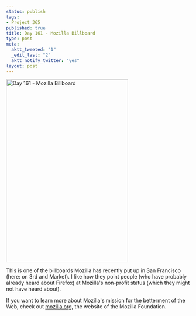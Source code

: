 ```yaml
--- 
status: publish
tags: 
- Project 365
published: true
title: Day 161 - Mozilla Billboard
type: post
meta: 
  aktt_tweeted: "1"
  _edit_last: "2"
  aktt_notify_twitter: "yes"
layout: post
---
```

<a href="http://www.flickr.com/photos/freeed/5819496219/" title="Day 161 - Mozilla Billboard by Fred​, on Flickr"><img src="http://farm3.static.flickr.com/2564/5819496219_6ded71f037.jpg" width="333" height="500" alt="Day 161 - Mozilla Billboard"/></a>

This is one of the billboards Mozilla has recently put up in San Francisco (here: on 3rd and Market). I like how they point people (who have probably already heard about Firefox) at Mozilla's non-profit status (which they might not have heard about).

If you want to learn more about Mozilla's mission for the betterment of the Web, check out <a href="http://www.mozilla.org/">mozilla.org</a>, the website of the Mozilla Foundation.
